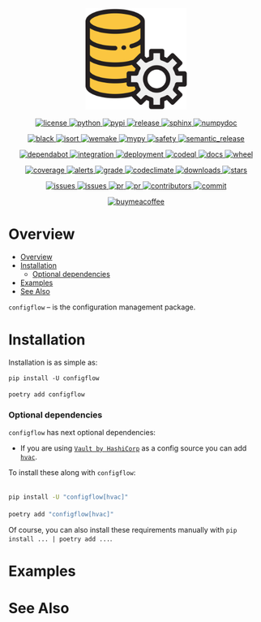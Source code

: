 <div align="center">
  <a href="https://pypi.org/project/configflow">
    <img alt="logo" src="https://github.com/volopivoshenko/configflow/blob/main/docs/_static/assets/logo.svg?raw=True" height=200>
  </a>
</div>

<p align="center">
  <a href="https://opensource.org/licenses/BSD-3-Clause">
    <img alt="license" src="https://img.shields.io/pypi/l/configflow?logo=opensourceinitiative">
  </a>
  <a href="https://pypi.org/project/configflow">
    <img alt="python" src="https://img.shields.io/pypi/pyversions/configflow?logo=python">
  </a>
  <a href="https://pypi.org/project/configflow">
    <img alt="pypi" src="https://img.shields.io/pypi/v/configflow?logo=pypi">
  </a>
  <a href="https://github.com/volopivoshenko/configflow/releases">
    <img alt="release" src="https://img.shields.io/github/v/release/volopivoshenko/configflow?logo=github">
  </a>
  <a href="https://www.sphinx-doc.org/en/master">
    <img alt="sphinx" src="https://img.shields.io/badge/made_with-Sphinx-1f425f.svg?logo=readthedocs">
  </a>
  <a href="https://numpydoc.readthedocs.io/en/latest/format.html">
    <img alt="numpydoc" src="https://img.shields.io/badge/docstrings-numpy-1f425f.svg?logo=numpy">
  </a>
</p>

<p align="center">
  <a href="https://github.com/psf/black">
    <img alt="black" src="https://img.shields.io/badge/code_style-black-black.svg?logo=windowsterminal">
  </a>
  <a href="https://pycqa.github.io/isort/index.html">
    <img alt="isort" src="https://img.shields.io/badge/imports-isort-black.svg?logo=windowsterminal">
  </a>
  <a href="https://wemake-python-stylegui.de/en/latest/index.html">
    <img alt="wemake" src="https://img.shields.io/badge/style-wemake-black.svg?logo=windowsterminal">
  </a>
  <a href="https://mypy.readthedocs.io/en/stable/index.html">
    <img alt="mypy" src="https://img.shields.io/badge/mypy-checked-success.svg?logo=python">
  </a>
  <a href="https://github.com/pyupio/safety">
    <img alt="safety" src="https://img.shields.io/badge/safety-checked-success.svg?logo=windowsterminal">
  </a>
  <a href="https://github.com/semantic-release/semantic-release">
    <img alt="semantic_release" src="https://img.shields.io/badge/semantic_release-angular-e10079?logo=semantic-release">
  </a>
</p>

<p align="center">
  <a href="https://github.com/dependabot">
    <img alt="dependabot" src="https://img.shields.io/badge/dependabot-enable-success?logo=Dependabot">
  </a>
  <a href="https://github.com/volopivoshenko/configflow/actions/workflows/integration.yaml">
    <img alt="integration" src="https://img.shields.io/github/workflow/status/volopivoshenko/configflow/Integration?label=integration&logo=github">
  </a>
  <a href="https://github.com/volopivoshenko/configflow/actions/workflows/deployment.yaml">
    <img alt="deployment" src="https://img.shields.io/github/workflow/status/volopivoshenko/configflow/Deployment?label=deployment&logo=github">
  </a>
  <a href="https://github.com/volopivoshenko/configflow/actions/workflows/codeql.yaml">
    <img alt="codeql" src="https://img.shields.io/github/workflow/status/volopivoshenko/configflow/CodeQL?label=codeQL&logo=github">
  </a>
  <a href="https://configflow.readthedocs.io/en/latest">
    <img alt="docs" src="https://img.shields.io/readthedocs/configflow?logo=readthedocs">
  </a>
  <a href="https://pypi.org/project/configflow">
    <img alt="wheel" src="https://img.shields.io/pypi/wheel/configflow?logo=pypi">
  </a>
</p>

<p align="center">
  <a href="https://codecov.io/gh/volopivoshenko/configflow">
    <img alt="coverage" src="https://img.shields.io/codecov/c/gh/volopivoshenko/configflow?logo=codecov&token=yyck08xfTN"/>
  </a>
  <a href="https://lgtm.com/projects/g/volopivoshenko/configflow/alerts/">
    <img alt="alerts" src="https://img.shields.io/lgtm/alerts/github/volopivoshenko/configflow?logo=lgtm"/>
  </a>
  <a href="https://lgtm.com/projects/g/volopivoshenko/configflow/context:python">
    <img alt="grade" src="https://img.shields.io/lgtm/grade/python/github/volopivoshenko/configflow?logo=lgtm"/>
  </a>
  <a href="https://codeclimate.com/github/volopivoshenko/configflow/maintainability">
    <img alt="codeclimate" src="https://img.shields.io/codeclimate/maintainability/volopivoshenko/configflow?logo=codeclimate">
  </a>
  <a href="https://pypi.org/project/configflow">
    <img alt="downloads" src="https://img.shields.io/pypi/dm/configflow?logo=pypi">
  </a>
  <a href="https://github.com/volopivoshenko/configflow/">
    <img alt="stars" src="https://img.shields.io/github/stars/volopivoshenko/configflow?logo=github">
  </a>
</p>

<p align="center">
  <a href="https://github.com/volopivoshenko/configflow/issues">
    <img alt="issues" src="https://img.shields.io/github/issues/volopivoshenko/configflow?logo=github">
  </a>
  <a href="https://github.com/volopivoshenko/configflow/issues">
    <img alt="issues" src="https://img.shields.io/github/issues-closed/volopivoshenko/configflow?logo=github">
  </a>
  <a href="https://github.com/volopivoshenko/configflow/pulls">
    <img alt="pr" src="https://img.shields.io/github/issues-pr/volopivoshenko/configflow?logo=github">
  </a>
  <a href="https://github.com/volopivoshenko/configflow/pulls">
    <img alt="pr" src="https://img.shields.io/github/issues-pr-closed/volopivoshenko/configflow?logo=github">
  </a>
  <a href="https://github.com/volopivoshenko/configflow/graphs/contributors">
    <img alt="contributors" src="https://img.shields.io/github/contributors/volopivoshenko/configflow?logo=github">
  </a>
  <a href="https://github.com/volopivoshenko/configflow/commits/main">
    <img alt="commit" src="https://img.shields.io/github/last-commit/volopivoshenko/configflow?logo=github">
  </a>

</p>

<p align="center">
  <a href="https://www.buymeacoffee.com/volo.pivoshenko" target="_blank">
    <img alt="buymeacoffee" src="https://img.shields.io/badge/buy_me_-a_coffee-ff6964?logo=buymeacoffee">
  </a>
</p>

# Overview

- [Overview](#overview)
- [Installation](#installation)
    - [Optional dependencies](#optional-dependencies)
- [Examples](#examples)
- [See Also](#see-also)

`configflow` – is the configuration management package.

# Installation

Installation is as simple as:

```shell
pip install -U configflow

poetry add configflow
```

### Optional dependencies

`configflow` has next optional dependencies:

- If you are using [`Vault by HashiCorp`][vault] as a config source you can add [`hvac`][hvac].

To install these along with `configflow`:

```bash

pip install -U "configflow[hvac]"

poetry add "configflow[hvac]"
```

Of course, you can also install these requirements manually with `pip install ... | poetry add ...`.

# Examples

# See Also

[vault]: https://www.vaultproject.io/
[hvac]: https://pypi.org/project/hvac
